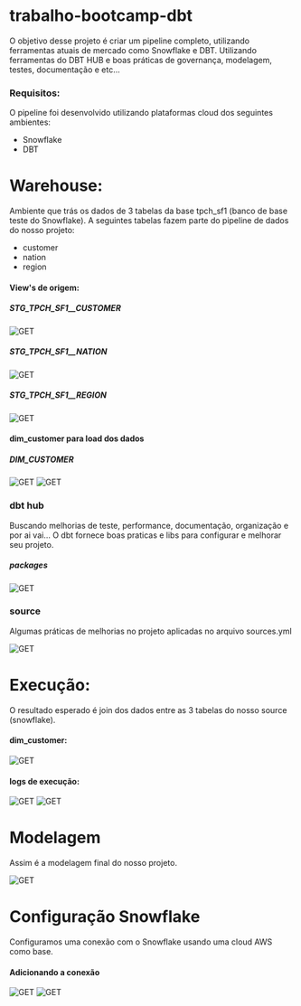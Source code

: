 # trabalho-bootcamp-dbt

O objetivo desse projeto é criar um pipeline completo, utilizando ferramentas atuais de mercado como Snowflake e DBT. Utilizando ferramentas do DBT HUB e boas práticas de governança, modelagem, testes, documentação e etc...

### Requisitos:

O pipeline foi desenvolvido utilizando plataformas cloud dos seguintes ambientes:

- Snowflake
- DBT

# Warehouse:
Ambiente que trás os dados de 3 tabelas da base tpch_sf1 (banco de base teste do Snowflake). 
A seguintes tabelas fazem parte do pipeline de dados do nosso projeto: 

- customer
- nation
- region

#### View's de origem:
   ##### STG_TPCH_SF1__CUSTOMER

![GET](images/customer.png)

   ##### STG_TPCH_SF1__NATION

![GET](images/nation.png)

   ##### STG_TPCH_SF1__REGION

![GET](images/region.png)


#### dim_customer para load dos dados 

   ##### DIM_CUSTOMER

![GET](images/dim_customer1.png)
![GET](images/dim_customer2.png)


### dbt hub
Buscando melhorias de teste, performance, documentação, organização e por ai vai... O dbt fornece boas praticas e libs para configurar e melhorar seu projeto.

   ##### packages 
![GET](images/packages_hub.png)
   
### source
Algumas práticas de melhorias no projeto aplicadas no arquivo sources.yml

![GET](images/source.png)

# Execução:
O resultado esperado é join dos dados entre as 3 tabelas do nosso source (snowflake).

#### dim_customer:
![GET](images/run-dim_customer.png)

#### logs de execução:
![GET](images/log-dim_customer1.png)
![GET](images/log-dim_customer2.png)


# Modelagem
Assim é a modelagem final do nosso projeto.

![GET](images/modelagem.png)


# Configuração Snowflake

Configuramos uma conexão com o Snowflake usando uma cloud AWS como base.

   #### Adicionando a conexão

![GET](images/snowflake1.png)
![GET](images/snowflake1.png)


